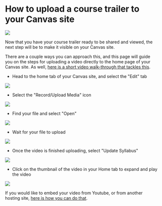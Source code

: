 # How to upload a course trailer to your Canvas site

![](https://alpineschools.org/wp-content/uploads/2018/04/Canvas-Logo.png)

Now that you have your course trailer ready to be shared and viewed, the next step will be to make it visible on your Canvas site.

There are a couple ways you can approach this, and this page will guide you on the steps for uploading a video directly to the home page of your Canvas site. As well, [here is a short video walk-through that tackles this](https://www.youtube.com/watch?v=kCPOluFAoYA&feature=youtu.be).   

* Head to the home tab of your Canvas site, and select the "Edit" tab

![](https://files.slack.com/files-pri/T0HTW3H0V-F015T5WM62Z/directupload-gifs_001_360.gif?pub_secret=7740350d49)

* Select the "Record/Upload Media" icon

![](https://files.slack.com/files-pri/T0HTW3H0V-F015T5X66CD/directupload-gifs_002_360.gif?pub_secret=384622bbec)

* Find your file and select "Open"

![](https://files.slack.com/files-pri/T0HTW3H0V-F015UH22K98/directupload-gifs_003_360.gif?pub_secret=a4f51f1386)

*  Wait for your file to upload

![](https://files.slack.com/files-pri/T0HTW3H0V-F015MQXLUNA/directupload-gifs_004_360.gif?pub_secret=ce2f4058e3)

*  Once the video is finished uploading, select "Update Syllabus"

![](https://files.slack.com/files-pri/T0HTW3H0V-F015UH36258/directupload-gifs_005_360.gif?pub_secret=080addfbe4)

* Click on the thumbnail of the video in your Home tab to expand and play the video

![](https://files.slack.com/files-pri/T0HTW3H0V-F015MQYMMM4/directupload-gifs_006_360.gif?pub_secret=1355b2f663)

If you would like to embed your video from Youtube, or from another hosting site, [here is how you can do that](http://resources.learninglab.xyz/simple/people/mike-o/CourseTrailer-Embed-to-Canvas).
